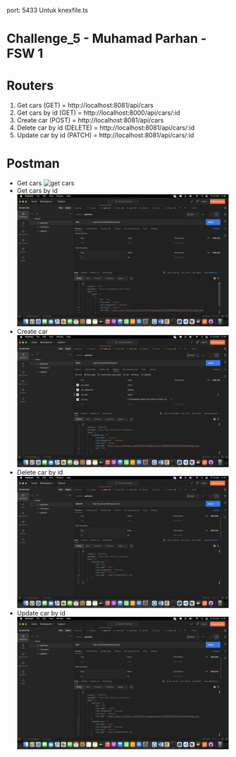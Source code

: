 port: 5433 Untuk knexfile.ts

# Challenge_5 - Muhamad Parhan - FSW 1

# Routers
1. Get cars (GET) = http://localhost:8081/api/cars
2. Get cars by id (GET) = http://localhost:8000/api/cars/:id
3. Create car (POST) = http://localhost:8081/api/cars
4. Delete car by id (DELETE) = http://localhost:8081/api/cars/:id
5. Update car by id (PATCH) = http://localhost:8081/api/cars/:id

# Postman
- Get cars
![get cars](https://github.com/MochParhand/Challenge_5/blob/main/storages/Screenshot%202023-11-24%20at%2017.43.22.pngg)
- Get cars by id
![get cars by id](https://github.com/MochParhand/Challenge_5/blob/main/storages/Screenshot%202023-11-24%20at%2017.49.40.png)
- Create car
![create car](https://github.com/MochParhand/Challenge_5/blob/main/storages/Screenshot%202023-11-24%20at%2017.43.10.png)
- Delete car by id
![delete car](https://github.com/MochParhand/Challenge_5/blob/main/storages/Screenshot%202023-11-24%20at%2017.53.07.png)
- Update car by id
![update car](https://github.com/MochParhand/Challenge_5/blob/main/storages/Screenshot%202023-11-24%20at%2017.52.45.png)
